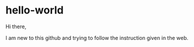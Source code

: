 # hello-world

Hi there,

I am new to this github and trying to follow the instruction given in the web.
